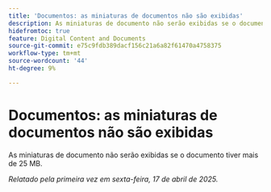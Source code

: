 ```yaml
---
title: 'Documentos: as miniaturas de documentos não são exibidas'
description: As miniaturas de documento não serão exibidas se o documento tiver mais de 25 MB.
hidefromtoc: true
feature: Digital Content and Documents
source-git-commit: e75c9fdb389dacf156c21a6a82f61470a4758375
workflow-type: tm+mt
source-wordcount: '44'
ht-degree: 9%

---
```



# Documentos: as miniaturas de documentos não são exibidas

As miniaturas de documento não serão exibidas se o documento tiver mais de 25 MB.

_Relatado pela primeira vez em sexta-feira, 17 de abril de 2025._
